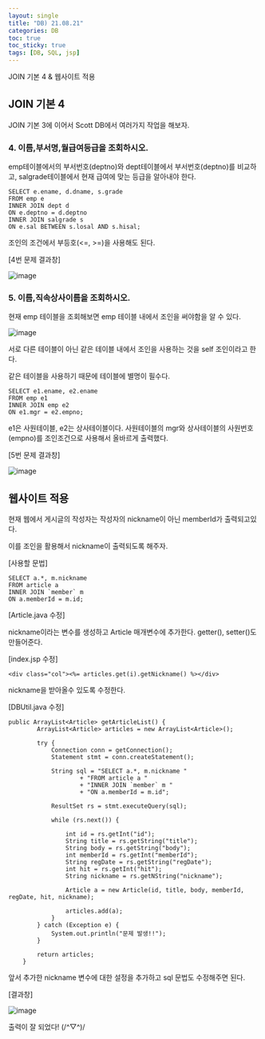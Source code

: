 ```yaml
---
layout: single
title: "DB) 21.08.21"
categories: DB
toc: true
toc_sticky: true
tags: [DB, SQL, jsp]
---
```

JOIN 기본 4 & 웹사이트 적용

## JOIN 기본 4

JOIN 기본 3에 이어서 Scott DB에서 여러가지 작업을 해보자.

### 4. 이름,부서명,월급여등급을 조회하시오.

emp테이블에서의 부서번호(deptno)와 dept테이블에서 부서번호(deptno)를 비교하고, salgrade테이블에서 현재 급여에 맞는 등급을 알아내야 한다.

```
SELECT e.ename, d.dname, s.grade
FROM emp e
INNER JOIN dept d
ON e.deptno = d.deptno
INNER JOIN salgrade s
ON e.sal BETWEEN s.losal AND s.hisal;
```
조인의 조건에서 부등호(<=, >=)을 사용해도 된다.

[4번 문제 결과창]

![image](https://user-images.githubusercontent.com/52832956/130323518-083c0b84-6821-4a41-8179-313c214b122c.png)

### 5. 이름,직속상사이름을 조회하시오.

현재 emp 테이블을 조회해보면 emp 테이블 내에서 조인을 써야함을 알 수 있다.

![image](https://user-images.githubusercontent.com/52832956/130323554-1cafafd4-bc96-42f2-835d-0e79ed7cabd5.png)

서로 다른 테이블이 아닌 같은 테이블 내에서 조인을 사용하는 것을 self 조인이라고 한다. 

같은 테이블을 사용하기 때문에 테이블에 별명이 필수다.

```
SELECT e1.ename, e2.ename
FROM emp e1
INNER JOIN emp e2 
ON e1.mgr = e2.empno;
```
e1은 사원테이블, e2는 상사테이블이다. 사원테이블의 mgr와 상사테이블의 사원번호(empno)를 조인조건으로 사용해서 올바르게 출력했다.

[5번 문제 결과창]

![image](https://user-images.githubusercontent.com/52832956/130323603-864573f6-3c21-48f3-8b86-47f68651120f.png)

## 웹사이트 적용

현재 웹에서 게시글의 작성자는 작성자의 nickname이 아닌 memberId가 출력되고있다.

이를 조인을 활용해서 nickname이 출력되도록 해주자.

[사용할 문법]

```
SELECT a.*, m.nickname
FROM article a
INNER JOIN `member` m
ON a.memberId = m.id;
```

[Article.java 수정]

nickname이라는 변수를 생성하고 Article 매개변수에 추가한다. getter(), setter()도 만들어준다.

[index.jsp 수정]

```
<div class="col"><%= articles.get(i).getNickname() %></div>
```
nickname을 받아올수 있도록 수정한다.

[DBUtil.java 수정]

```
public ArrayList<Article> getArticleList() {
		ArrayList<Article> articles = new ArrayList<Article>();

		try {
			Connection conn = getConnection();
			Statement stmt = conn.createStatement();
			
			String sql = "SELECT a.*, m.nickname "
					+ "FROM article a "
					+ "INNER JOIN `member` m "
					+ "ON a.memberId = m.id";
			
			ResultSet rs = stmt.executeQuery(sql);

			while (rs.next()) {

				int id = rs.getInt("id");
				String title = rs.getString("title");
				String body = rs.getString("body");
				int memberId = rs.getInt("memberId");
				String regDate = rs.getString("regDate");
				int hit = rs.getInt("hit");
				String nickname = rs.getNString("nickname");

				Article a = new Article(id, title, body, memberId, regDate, hit, nickname);

				articles.add(a);
			}
		} catch (Exception e) {
			System.out.println("문제 발생!!");
		}

		return articles;
	}
```
앞서 추가한 nickname 변수에 대한 설정을 추가하고 sql 문법도 수정해주면 된다.

[결과창]

![image](https://user-images.githubusercontent.com/52832956/130324105-bdaee71a-9a0b-4aa6-b9e8-68bf634b8c4b.png)

출력이 잘 되었다! (/^▽^)/

